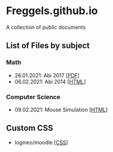 # Freggels.github.io
A collection of public documents

## List of Files by subject

### Math
+ 26.01.2021: Abi 2017 \[[PDF](./school/math/20210126/Abi2017.pdf)]
+ 06.02.2021: Abi 2014 \[[HTML](./school/math/20210206/Abi2014.html)]

### Computer Science
+ 09.02.2021: Mouse Simulation \[[HTML](./school/cs/20210209/MausSimulation.html)\]

## Custom CSS
+ logineo/moodle \[[CSS](./other/css/logineo.css)]
